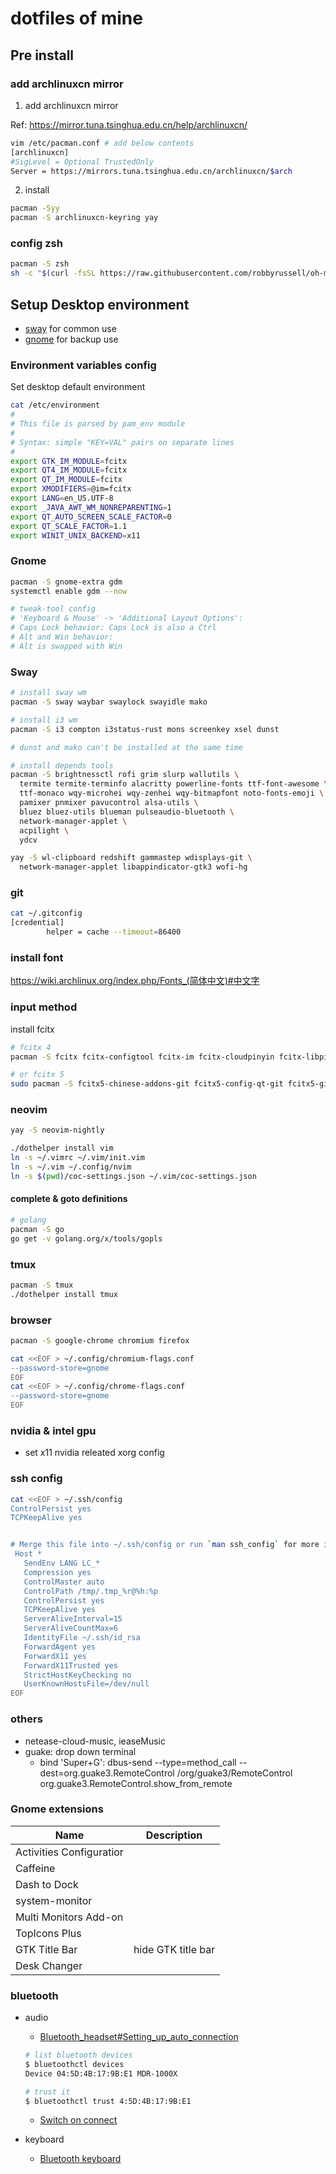 # dotfiles of mine

## Pre install

### add archlinuxcn mirror

1. add archlinuxcn mirror

Ref: https://mirror.tuna.tsinghua.edu.cn/help/archlinuxcn/

```sh
vim /etc/pacman.conf # add below contents
[archlinuxcn]
#SigLevel = Optional TrustedOnly
Server = https://mirrors.tuna.tsinghua.edu.cn/archlinuxcn/$arch
```

2. install 

```bash
pacman -Syy
pacman -S archlinuxcn-keyring yay
```

### config zsh

```bash
pacman -S zsh
sh -c "$(curl -fsSL https://raw.githubusercontent.com/robbyrussell/oh-my-zsh/master/tools/install.sh)"
```

## Setup Desktop environment

- [sway](https://wiki.archlinux.org/index.php/Sway) for common use
- [gnome](https://wiki.archlinux.org/index.php/GNOME) for backup use

### Environment variables config

Set desktop default environment

```bash
cat /etc/environment
#
# This file is parsed by pam_env module
#
# Syntax: simple "KEY=VAL" pairs on separate lines
#
export GTK_IM_MODULE=fcitx
export QT4_IM_MODULE=fcitx
export QT_IM_MODULE=fcitx
export XMODIFIERS=@im=fcitx
export LANG=en_US.UTF-8
export _JAVA_AWT_WM_NONREPARENTING=1
export QT_AUTO_SCREEN_SCALE_FACTOR=0
export QT_SCALE_FACTOR=1.1
export WINIT_UNIX_BACKEND=x11
```

### Gnome

```bash
pacman -S gnome-extra gdm
systemctl enable gdm --now

# tweak-tool config
# 'Keyboard & Mouse' -> 'Additional Layout Options':
# Caps Lock behavior: Caps Lock is also a Ctrl
# Alt and Win behavior:
# Alt is swapped with Win
```

### Sway

```bash
# install sway wm
pacman -S sway waybar swaylock swayidle mako

# install i3 wm
pacman -S i3 compton i3status-rust mons screenkey xsel dunst

# dunst and mako can't be installed at the same time

# install depends tools
pacman -S brightnessctl rofi grim slurp wallutils \
  termite termite-terminfo alacritty powerline-fonts ttf-font-awesome \
  ttf-monaco wqy-microhei wqy-zenhei wqy-bitmapfont noto-fonts-emoji \
  pamixer pnmixer pavucontrol alsa-utils \
  bluez bluez-utils blueman pulseaudio-bluetooth \
  network-manager-applet \
  acpilight \
  ydcv

yay -S wl-clipboard redshift gammastep wdisplays-git \
  network-manager-applet libappindicator-gtk3 wofi-hg
```

### git

```sh
cat ~/.gitconfig
[credential]
        helper = cache --timeout=86400
```

### install font

https://wiki.archlinux.org/index.php/Fonts_(简体中文)#中文字

### input method

install fcitx

```bash
# fcitx 4
pacman -S fcitx fcitx-configtool fcitx-im fcitx-cloudpinyin fcitx-libpinyin

# or fcitx 5
sudo pacman -S fcitx5-chinese-addons-git fcitx5-config-qt-git fcitx5-git fcitx5-gtk-git fcitx5-qt5-git  fcitx5-qt5-git fcitx5-lua-git
```

### neovim

```sh
yay -S neovim-nightly

./dothelper install vim
ln -s ~/.vimrc ~/.vim/init.vim
ln -s ~/.vim ~/.config/nvim
ln -s $(pwd)/coc-settings.json ~/.vim/coc-settings.json
```

#### complete & goto definitions

```sh
# golang
pacman -S go
go get -v golang.org/x/tools/gopls
```

### tmux

```bash
pacman -S tmux
./dothelper install tmux
```

### browser

```bash
pacman -S google-chrome chromium firefox

cat <<EOF > ~/.config/chromium-flags.conf
--password-store=gnome
EOF
cat <<EOF > ~/.config/chrome-flags.conf
--password-store=gnome
EOF
```

### nvidia & intel gpu

* set x11 nvidia releated xorg config

### ssh config

```bash
cat <<EOF > ~/.ssh/config
ControlPersist yes
TCPKeepAlive yes


# Merge this file into ~/.ssh/config or run `man ssh_config` for more info
 Host *
   SendEnv LANG LC_*
   Compression yes
   ControlMaster auto
   ControlPath /tmp/.tmp_%r@%h:%p
   ControlPersist yes
   TCPKeepAlive yes
   ServerAliveInterval=15
   ServerAliveCountMax=6
   IdentityFile ~/.ssh/id_rsa
   ForwardAgent yes
   ForwardX11 yes
   ForwardX11Trusted yes
   StrictHostKeyChecking no
   UserKnownHostsFile=/dev/null
EOF
```

### others

* netease-cloud-music, ieaseMusic
* guake: drop down terminal
    - bind 'Super+G': dbus-send --type=method_call --dest=org.guake3.RemoteControl /org/guake3/RemoteControl org.guake3.RemoteControl.show_from_remote

### Gnome extensions

| Name                     | Description        |
|--------------------------|--------------------|
| Activities Configuratior |                    |
| Caffeine                 |                    |
| Dash to Dock             |                    |
| system-monitor           |
| Multi Monitors Add-on    |                    |
| TopIcons Plus            |                    |
| GTK Title Bar            | hide GTK title bar |
| Desk Changer             |                    |


### bluetooth

- audio
    - [Bluetooth_headset#Setting_up_auto_connection](https://wiki.archlinux.org/index.php/Bluetooth_headset#Setting_up_auto_connection)


    ```bash
    # list bluetooth devices
    $ bluetoothctl devices
    Device 04:5D:4B:17:9B:E1 MDR-1000X

    # trust it
    $ bluetoothctl trust 4:5D:4B:17:9B:E1
    ```

    - [Switch on connect](https://wiki.archlinux.org/index.php/PulseAudio#Switch_on_connect)

- keyboard
    - [Bluetooth keyboard](https://wiki.archlinux.org/index.php/Bluetooth_keyboard)

